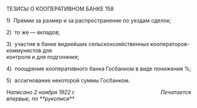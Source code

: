 ТЕЗИСЫ О КООПЕРАТИВНОМ БАНКЕ 158

1)  Премии за размер и за распространение по уездам сделок;

2)  то же — вкладов;

3)  участие в банке виднейших сельскохозяйственных кооператоров-коммунистов для  
контроля и для подгоняния;

4)  поощрение кооперативного банка Госбанком в виде понижения %;

5)  ассигнование некоторой суммы Госбанком.

_Написано 2 ноября 1922 г.                                                         Печатается впервые, по **рукописи_**